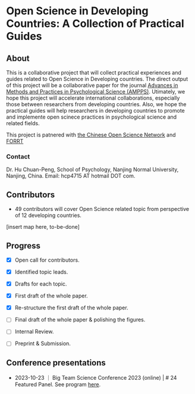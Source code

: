 # Open Science in Developing Countries: A Collection of Practical Guides

## About
This is a collaborative project that will collect practical experiences and guides related to Open Science in Developing countries. The direct output of this project will be a collaborative paper for the journal [Advances in Methods and Practices in Psychological Science (AMPPS)](https://www.psychologicalscience.org/publications/ampps). Utimately, we hope this project will accelerate international collaborations, especially those between researchers from developing countries. Also, we hope the practical guides will help researchers in developing countries to promote and implemente open scinece practices in psychological science and related fields. 

This project is patnered with [the Chinese Open Science Network](https://open-sci.cn/) and [FORRT](https://forrt.org/)

### Contact
Dr. Hu Chuan-Peng, School of Psychology, Nanjing Normal University, Nanjing, China. Email: hcp4715 AT hotmail DOT com.

## Contributors

- 49 contributors will cover Open Science related topic from perspective of 12 developing countries.

[insert map here, to-be-done]


## Progress

- [x] Open call for contributors.

- [x] Identified topic leads.

- [x] Drafts for each topic.

- [x] First draft of the whole paper.

- [x] Re-structure the first draft of the whole paper.

- [ ] Final draft of the whole paper & polishing the figures.

- [ ] Internal Review.

- [ ] Preprint & Submission.

## Conference presentations
- 2023-10-23 ｜ Big Team Science Conference 2023 (online) | # 24 Featured Panel. See program [here](https://bigteamscienceconference.github.io/program/).
